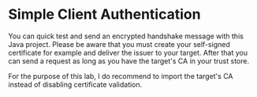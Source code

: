 Simple Client Authentication
===========

You can quick test and send an encrypted handshake message with this Java project. Please be aware that you must create your self-signed certificate for example and deliver the issuer to your target. After that you can send a request as long as you have the target's CA in your trust store.

For the purpose of this lab, I do recommend to import the target's CA instead of disabling certificate validation.